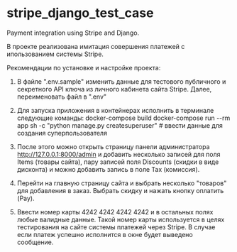 # stripe_django_test_case

Payment integration using Stripe and Django.

В проекте реализована имитация совершения платежей с ипользованием системы Stripe.


Рекомендации по установке и настройке проекта:

1) В файле ".env.sample" изменить данные для тестового публичного и секретного API ключа из личного кабинета сайта Stripe. Далее, переименовать файл в ".env"

2) Для запуска приложения в контейнерах исполнить в терминале следующие команды:
    docker-compose build
    docker-compose run --rm app sh -c "python manage.py createsuperuser"        # ввести данные для создания суперпользователя

3) После этого можно открыть страницу панели администратора http://127.0.0.1:8000/admin и добавить несколько записей для поля Items (товары сайта), пару записей поля Discounts (скидки в виде дисконта) и можно добавить запись в поле Tax (комиссия).

4) Перейти на главную страницу сайта и выбрать несколько "товаров" для добавления в заказ. Выбрать скидку и нажать кнопку оплатить (Pay).

5) Ввести номер карты 4242 4242 4242 4242 и в остальных полях любые валидные данные. Такой номер карты используется в целях тестирования на сайте системы платежей через Stripe. В случае если платеж успешно исполнится в окне будет выведено сообщение.